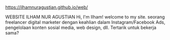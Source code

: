 https://ilhamnuragustian.github.io/web/

WEBSITE ILHAM NUR AGUSTIAN
Hi, I'm Ilham! welcome to my site. seorang freelancer digital marketer dengan keahlian dalam Instagram/Facebook Ads, pengelolaan konten sosial media, web design, dll. Tertarik untuk bekerja sama?

 
